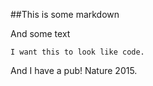 ##This is some markdown

And some text

	I want this to look like code.

And I have a pub! Nature 2015.
